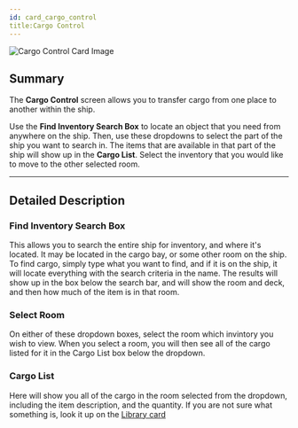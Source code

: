 ```yaml
---
id: card_cargo_control
title:Cargo Control
---
```


![Cargo Control Card Image](/docs/card_cargo.jpg)

## Summary

The **Cargo Control** screen allows you to transfer cargo from one place to
another within the ship.

Use the **Find Inventory Search Box** to locate an object that you need from
anywhere on the ship. Then, use these dropdowns to select the part of the ship
you want to search in. The items that are available in that part of the ship
will show up in the **Cargo List**. Select the inventory that you would like to
move to the other selected room.

---

## Detailed Description

### Find Inventory Search Box

This allows you to search the entire ship for inventory, and where it's located.
It may be located in the cargo bay, or some other room on the ship. To find
cargo, simply type what you want to find, and if it is on the ship, it will
locate everything with the search criteria in the name. The results will show up
in the box below the search bar, and will show the room and deck, and then how
much of the item is in that room.

### Select Room

On either of these dropdown boxes, select the room which invintory you wish to
view. When you select a room, you will then see all of the cargo listed for it
in the Cargo List box below the dropdown.

### Cargo List

Here will show you all of the cargo in the room selected from the dropdown,
including the item description, and the quantity. If you are not sure what
something is, look it up on the [Library card](#)
